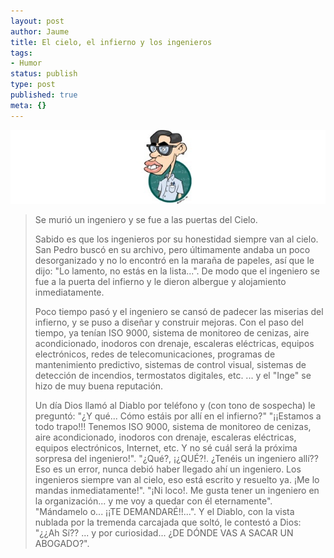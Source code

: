 ```yaml
---
layout: post
author: Jaume
title: El cielo, el infierno y los ingenieros
tags:
- Humor
status: publish
type: post
published: true
meta: {}
---
```

<img src="../images_posts/nerd.jpg" alt="Nerd" class="alignright" />

<blockquote>Se murió un ingeniero y se fue a las puertas del Cielo. 

Sabido es que los ingenieros por su honestidad siempre van al cielo. San Pedro buscó en su archivo, pero últimamente andaba un poco desorganizado y no lo encontró en la maraña de papeles, así que le dijo: 
"Lo lamento, no estás en la lista...".
De modo que el ingeniero se fue a la puerta del infierno y le dieron albergue y alojamiento inmediatamente.

Poco tiempo pasó y el ingeniero se cansó de padecer las miserias del infierno, y se puso a diseñar y construir mejoras. Con el paso del tiempo, ya tenían ISO 9000, sistema de monitoreo de cenizas, aire acondicionado, inodoros con drenaje, escaleras eléctricas, equipos electrónicos, redes de telecomunicaciones, programas de mantenimiento predictivo, sistemas de control visual, sistemas de detección de incendios, termostatos digitales, etc. ... y el "Inge" se hizo de muy buena reputación.

Un día Dios llamó al Diablo por teléfono y (con tono de sospecha) le preguntó: "¿Y qué... Cómo estáis por allí en el infierno?" 
"¡¡Estamos a todo trapo!!! Tenemos ISO 9000, sistema de monitoreo de cenizas, aire acondicionado, inodoros con drenaje, escaleras eléctricas, equipos electrónicos, Internet, etc. Y no sé cuál será la próxima sorpresa del ingeniero!". 
"¿Qué?, ¡¿QUÉ?!. ¿Tenéis un ingeniero allí?? Eso es un error, nunca debió haber llegado ahí un ingeniero. Los ingenieros siempre van al cielo, eso está escrito y resuelto ya. ¡Me lo mandas inmediatamente!". 
"¡Ni loco!. Me gusta tener un ingeniero en la organización... y me voy a quedar con él eternamente". 
"Mándamelo o... ¡¡TE DEMANDARÉ!!...". 
Y el Diablo, con la vista nublada por la tremenda carcajada que soltó, le contestó a Dios: 
"¿¿Ah Sí?? ... y por curiosidad... ¿DE DÓNDE VAS A SACAR UN ABOGADO?".</blockquote>
